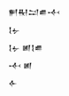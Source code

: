 <div class='block'>
<div class='line'>𒂍𒊑𒁺𒌑𒋾</div>
<div class='line'>𒋙𒉡</div>
<div class='line'>𒋙𒉡 𒅖𒋙𒌑</div>
<div class='line'>𒋾 𒅖</div>
<div class='line'>𒅆</div>
</div>